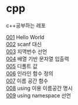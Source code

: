 # cpp
c++공부하는 레포

[001](https://github.com/ljg7234/cpp/blob/main/001.cpp) Hello World<br>
[002](https://github.com/ljg7234/cpp/blob/main/002.cpp) scanf 대신 <br>
[003](https://github.com/ljg7234/cpp/blob/main/003.cpp) 지역번수 선언 <br>
[004](https://github.com/ljg7234/cpp/blob/main/004.cpp) 배열 기반 문자열 입출력 <br>
[005](https://github.com/ljg7234/cpp/blob/main/005.cpp) 디폴트 값 <br>
[006](https://github.com/ljg7234/cpp/blob/main/006.cpp) 인라인 함수 정의 <br>
[007](https://github.com/ljg7234/cpp/blob/main/007.cpp) 이름 공간 함수 <br>
[008](https://github.com/ljg7234/cpp/blob/main/008.cpp) using 이용 이름공간 명시 <br>
[009](https://github.com/ljg7234/cpp/blob/main/009.cpp) using namespace 선언 <br>